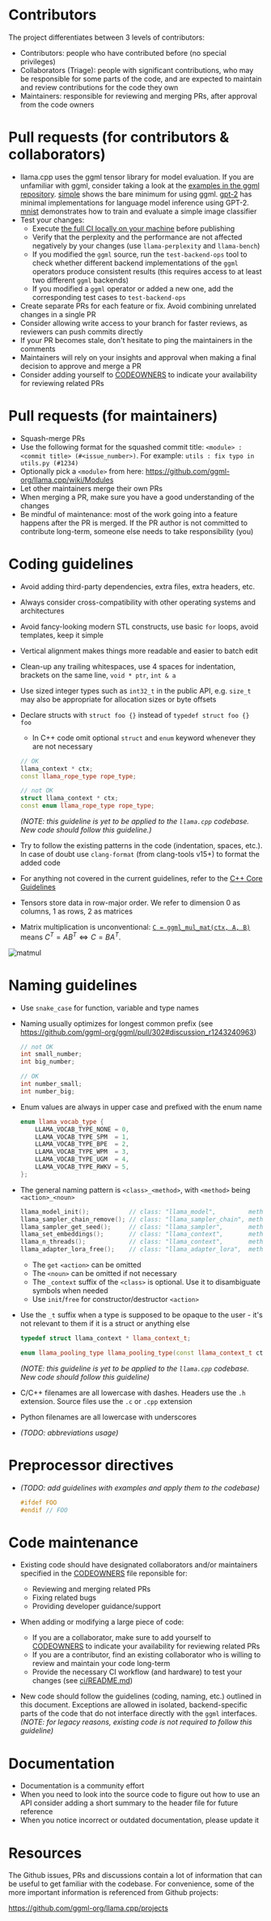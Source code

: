 # Contributors

The project differentiates between 3 levels of contributors:

- Contributors: people who have contributed before (no special privileges)
- Collaborators (Triage): people with significant contributions, who may be responsible for some parts of the code, and are expected to maintain and review contributions for the code they own
- Maintainers: responsible for reviewing and merging PRs, after approval from the code owners

# Pull requests (for contributors & collaborators)

- llama.cpp uses the ggml tensor library for model evaluation. If you are unfamiliar with ggml, consider taking a look at the [examples in the ggml repository](https://github.com/ggml-org/ggml/tree/master/examples/). [simple](https://github.com/ggml-org/ggml/tree/master/examples/simple) shows the bare minimum for using ggml. [gpt-2](https://github.com/ggml-org/ggml/tree/master/examples/gpt-2) has minimal implementations for language model inference using GPT-2. [mnist](https://github.com/ggml-org/ggml/tree/master/examples/mnist) demonstrates how to train and evaluate a simple image classifier
- Test your changes:
    - Execute [the full CI locally on your machine](ci/README.md) before publishing
    - Verify that the perplexity and the performance are not affected negatively by your changes (use `llama-perplexity` and `llama-bench`)
    - If you modified the `ggml` source, run the `test-backend-ops` tool to check whether different backend implementations of the `ggml` operators produce consistent results (this requires access to at least two different `ggml` backends)
    - If you modified a `ggml` operator or added a new one, add the corresponding test cases to `test-backend-ops`
- Create separate PRs for each feature or fix. Avoid combining unrelated changes in a single PR
- Consider allowing write access to your branch for faster reviews, as reviewers can push commits directly
- If your PR becomes stale, don't hesitate to ping the maintainers in the comments
- Maintainers will rely on your insights and approval when making a final decision to approve and merge a PR
- Consider adding yourself to [CODEOWNERS](CODEOWNERS) to indicate your availability for reviewing related PRs

# Pull requests (for maintainers)

- Squash-merge PRs
- Use the following format for the squashed commit title: `<module> : <commit title> (#<issue_number>)`. For example: `utils : fix typo in utils.py (#1234)`
- Optionally pick a `<module>` from here: https://github.com/ggml-org/llama.cpp/wiki/Modules
- Let other maintainers merge their own PRs
- When merging a PR, make sure you have a good understanding of the changes
- Be mindful of maintenance: most of the work going into a feature happens after the PR is merged. If the PR author is not committed to contribute long-term, someone else needs to take responsibility (you)

# Coding guidelines

- Avoid adding third-party dependencies, extra files, extra headers, etc.
- Always consider cross-compatibility with other operating systems and architectures
- Avoid fancy-looking modern STL constructs, use basic `for` loops, avoid templates, keep it simple
- Vertical alignment makes things more readable and easier to batch edit
- Clean-up any trailing whitespaces, use 4 spaces for indentation, brackets on the same line, `void * ptr`, `int & a`
- Use sized integer types such as `int32_t` in the public API, e.g. `size_t` may also be appropriate for allocation sizes or byte offsets
- Declare structs with `struct foo {}` instead of `typedef struct foo {} foo`
    - In C++ code omit optional `struct` and `enum` keyword whenever they are not necessary
    ```cpp
    // OK
    llama_context * ctx;
    const llama_rope_type rope_type;

    // not OK
    struct llama_context * ctx;
    const enum llama_rope_type rope_type;
    ```

    _(NOTE: this guideline is yet to be applied to the `llama.cpp` codebase. New code should follow this guideline.)_

- Try to follow the existing patterns in the code (indentation, spaces, etc.). In case of doubt use `clang-format` (from clang-tools v15+) to format the added code
- For anything not covered in the current guidelines, refer to the [C++ Core Guidelines](https://isocpp.github.io/CppCoreGuidelines/CppCoreGuidelines)
- Tensors store data in row-major order. We refer to dimension 0 as columns, 1 as rows, 2 as matrices
- Matrix multiplication is unconventional: [`C = ggml_mul_mat(ctx, A, B)`](https://github.com/ggml-org/llama.cpp/blob/880e352277fc017df4d5794f0c21c44e1eae2b84/ggml.h#L1058-L1064) means $C^T = A B^T \Leftrightarrow C = B A^T.$

![matmul](media/matmul.png)

# Naming guidelines

- Use `snake_case` for function, variable and type names
- Naming usually optimizes for longest common prefix (see https://github.com/ggml-org/ggml/pull/302#discussion_r1243240963)

    ```cpp
    // not OK
    int small_number;
    int big_number;

    // OK
    int number_small;
    int number_big;
    ```

- Enum values are always in upper case and prefixed with the enum name

    ```cpp
    enum llama_vocab_type {
        LLAMA_VOCAB_TYPE_NONE = 0,
        LLAMA_VOCAB_TYPE_SPM  = 1,
        LLAMA_VOCAB_TYPE_BPE  = 2,
        LLAMA_VOCAB_TYPE_WPM  = 3,
        LLAMA_VOCAB_TYPE_UGM  = 4,
        LLAMA_VOCAB_TYPE_RWKV = 5,
    };
    ```

- The general naming pattern is `<class>_<method>`, with `<method>` being `<action>_<noun>`

    ```cpp
    llama_model_init();           // class: "llama_model",         method: "init"
    llama_sampler_chain_remove(); // class: "llama_sampler_chain", method: "remove"
    llama_sampler_get_seed();     // class: "llama_sampler",       method: "get_seed"
    llama_set_embeddings();       // class: "llama_context",       method: "set_embeddings"
    llama_n_threads();            // class: "llama_context",       method: "n_threads"
    llama_adapter_lora_free();    // class: "llama_adapter_lora",  method: "free"
    ```

    - The `get` `<action>` can be omitted
    - The `<noun>` can be omitted if not necessary
    - The `_context` suffix of the `<class>` is optional. Use it to disambiguate symbols when needed
    - Use `init`/`free` for constructor/destructor `<action>`

- Use the `_t` suffix when a type is supposed to be opaque to the user - it's not relevant to them if it is a struct or anything else

    ```cpp
    typedef struct llama_context * llama_context_t;

    enum llama_pooling_type llama_pooling_type(const llama_context_t ctx);
    ```

    _(NOTE: this guideline is yet to be applied to the `llama.cpp` codebase. New code should follow this guideline)_

- C/C++ filenames are all lowercase with dashes. Headers use the `.h` extension. Source files use the `.c` or `.cpp` extension
- Python filenames are all lowercase with underscores

- _(TODO: abbreviations usage)_

# Preprocessor directives

- _(TODO: add guidelines with examples and apply them to the codebase)_

    ```cpp
    #ifdef FOO
    #endif // FOO
    ```

# Code maintenance

- Existing code should have designated collaborators and/or maintainers specified in the [CODEOWNERS](CODEOWNERS) file reponsible for:
  - Reviewing and merging related PRs
  - Fixing related bugs
  - Providing developer guidance/support

- When adding or modifying a large piece of code:
  - If you are a collaborator, make sure to add yourself to [CODEOWNERS](CODEOWNERS) to indicate your availability for reviewing related PRs
  - If you are a contributor, find an existing collaborator who is willing to review and maintain your code long-term
  - Provide the necessary CI workflow (and hardware) to test your changes (see [ci/README.md](https://github.com/ggml-org/llama.cpp/tree/master/ci))

- New code should follow the guidelines (coding, naming, etc.) outlined in this document. Exceptions are allowed in isolated, backend-specific parts of the code that do not interface directly with the `ggml` interfaces.
  _(NOTE: for legacy reasons, existing code is not required to follow this guideline)_

# Documentation

- Documentation is a community effort
- When you need to look into the source code to figure out how to use an API consider adding a short summary to the header file for future reference
- When you notice incorrect or outdated documentation, please update it

# Resources

The Github issues, PRs and discussions contain a lot of information that can be useful to get familiar with the codebase. For convenience, some of the more important information is referenced from Github projects:

https://github.com/ggml-org/llama.cpp/projects
